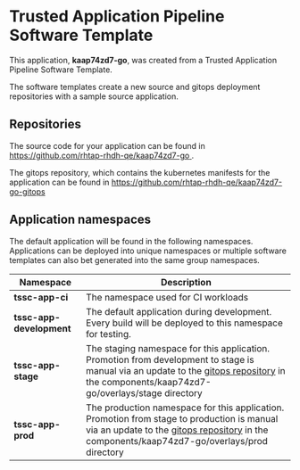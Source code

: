 # Trusted Application Pipeline Software Template

This application, **kaap74zd7-go**, was created from a Trusted Application Pipeline Software Template.

The software templates create a new source and gitops deployment repositories with a sample source application. 

## Repositories

The source code for your application can be found in [https://github.com/rhtap-rhdh-qe/kaap74zd7-go ](https://github.com/rhtap-rhdh-qe/kaap74zd7-go ).
 
The gitops repository, which contains the kubernetes manifests for the application can be found in 
[https://github.com/rhtap-rhdh-qe/kaap74zd7-go-gitops ](https://github.com/rhtap-rhdh-qe/kaap74zd7-go-gitops ) 

## Application namespaces 

The default application will be found in the following namespaces. Applications can be deployed into unique namespaces or multiple software templates can also bet generated into the same group namespaces.  

|  Namespace   |  Description   |  
| -------- | -------- |
| **tssc-app-ci** | The namespace used for CI workloads |
| **tssc-app-development** | The default application during development. Every build will be deployed to this namespace for testing. |
| **tssc-app-stage** | The staging namespace for this application. Promotion from development to stage is manual via an update to the [gitops repository](https://github.com/rhtap-rhdh-qe/kaap74zd7-go-gitops ) in the components/kaap74zd7-go/overlays/stage directory |
| **tssc-app-prod** | The production namespace for this application. Promotion from stage to production is manual via an update to the [gitops repository](https://github.com/rhtap-rhdh-qe/kaap74zd7-go-gitops ) in the components/kaap74zd7-go/overlays/prod directory |